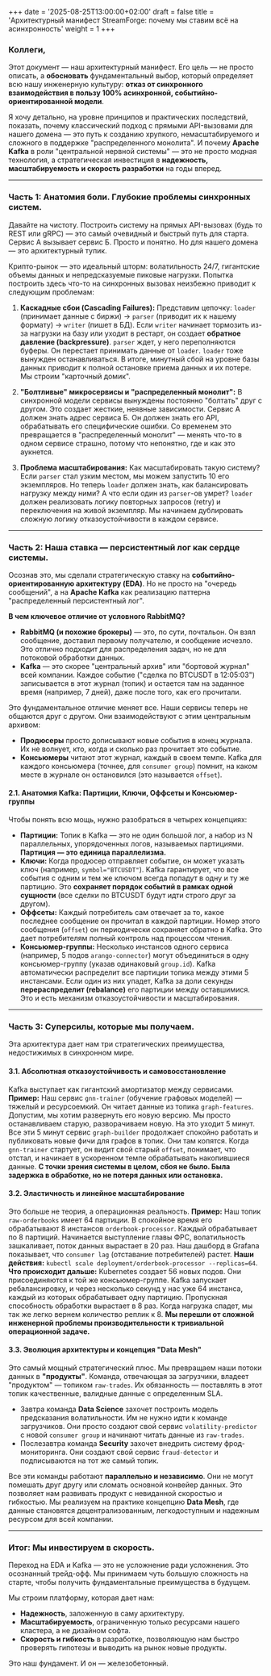 +++
date = '2025-08-25T13:00:00+02:00'
draft = false
title = 'Архитектурный манифест StreamForge: почему мы ставим всё на асинхронность'
weight = 1
+++

### Коллеги,

Этот документ — наш архитектурный манифест. Его цель — не просто описать, а **обосновать** фундаментальный выбор, который определяет всю нашу инженерную культуру: **отказ от синхронного взаимодействия в пользу 100% асинхронной, событийно-ориентированной модели**.

Я хочу детально, на уровне принципов и практических последствий, показать, почему классический подход с прямыми API-вызовами для нашего домена — это путь к созданию хрупкого, немасштабируемого и сложного в поддержке "распределенного монолита". И почему **Apache Kafka** в роли "центральной нервной системы" — это не просто модная технология, а стратегическая инвестиция в **надежность, масштабируемость и скорость разработки** на годы вперед.

---

### Часть 1: Анатомия боли. Глубокие проблемы синхронных систем.

Давайте на чистоту. Построить систему на прямых API-вызовах (будь то REST или gRPC) — это самый очевидный и быстрый путь для старта. Сервис А вызывает сервис Б. Просто и понятно. Но для нашего домена — это архитектурный тупик.

Крипто-рынок — это идеальный шторм: волатильность 24/7, гигантские объемы данных и непредсказуемые пиковые нагрузки. Попытка построить здесь что-то на синхронных вызовах неизбежно приводит к следующим проблемам:

1.  **Каскадные сбои (Cascading Failures):** Представим цепочку: `loader` (принимает данные с биржи) -> `parser` (приводит их к нашему формату) -> `writer` (пишет в БД). Если `writer` начинает тормозить из-за нагрузки на базу или уходит в рестарт, он создает **обратное давление (backpressure)**. `parser` ждет, у него переполняются буферы. Он перестает принимать данные от `loader`. `loader` тоже вынужден останавливаться. В итоге, минутный сбой на уровне базы данных приводит к полной остановке приема данных и их потере. Мы строим "карточный домик".

2.  **"Болтливые" микросервисы и "распределенный монолит":** В синхронной модели сервисы вынуждены постоянно "болтать" друг с другом. Это создает жесткие, неявные зависимости. Сервис А должен знать адрес сервиса Б. Он должен знать его API, обрабатывать его специфические ошибки. Со временем это превращается в "распределенный монолит" — менять что-то в одном сервисе страшно, потому что непонятно, где и как это аукнется.

3.  **Проблема масштабирования:** Как масштабировать такую систему? Если `parser` стал узким местом, мы можем запустить 10 его экземпляров. Но теперь `loader` должен знать, как балансировать нагрузку между ними? А что если один из `parser`-ов умрет? `loader` должен реализовать логику повторных запросов (retry) и переключения на живой экземпляр. Мы начинаем дублировать сложную логику отказоустойчивости в каждом сервисе.

---

### Часть 2: Наша ставка — персистентный лог как сердце системы.

Осознав это, мы сделали стратегическую ставку на **событийно-ориентированную архитектуру (EDA)**. Но не просто на "очередь сообщений", а на **Apache Kafka** как реализацию паттерна "распределенный персистентный лог".

**В чем ключевое отличие от условного RabbitMQ?**
-   **RabbitMQ (и похожие брокеры)** — это, по сути, почтальон. Он взял сообщение, доставил первому получателю, и сообщение исчезло. Это отлично подходит для распределения задач, но не для потоковой обработки данных.
-   **Kafka** — это скорее "центральный архив" или "бортовой журнал" всей компании. Каждое событие ("сделка по BTCUSDT в 12:05:03") записывается в этот журнал (топик) и остается там на заданное время (например, 7 дней), даже после того, как его прочитали.

Это фундаментальное отличие меняет все. Наши сервисы теперь не общаются друг с другом. Они взаимодействуют с этим центральным архивом:
-   **Продюсеры** просто дописывают новые события в конец журнала. Их не волнует, кто, когда и сколько раз прочитает это событие.
-   **Консьюмеры** читают этот журнал, каждый в своем темпе. Kafka для каждого консьюмера (точнее, для `consumer group`) помнит, на каком месте в журнале он остановился (это называется `offset`).

#### 2.1. Анатомия Kafka: Партиции, Ключи, Оффсеты и Консьюмер-группы

Чтобы понять всю мощь, нужно разобраться в четырех концепциях:
-   **Партиции:** Топик в Kafka — это не один большой лог, а набор из N параллельных, упорядоченных логов, называемых партициями. **Партиция — это единица параллелизма.**
-   **Ключи:** Когда продюсер отправляет событие, он может указать ключ (например, `symbol="BTCUSDT"`). Kafka гарантирует, что все события с одним и тем же ключом всегда попадут в одну и ту же партицию. Это **сохраняет порядок событий в рамках одной сущности** (все сделки по BTCUSDT будут идти строго друг за другом).
-   **Оффсеты:** Каждый потребитель сам отвечает за то, какое последнее сообщение он прочитал в каждой партиции. Номер этого сообщения (`offset`) он периодически сохраняет обратно в Kafka. Это дает потребителям полный контроль над процессом чтения.
-   **Консьюмер-группы:** Несколько инстансов одного сервиса (например, 5 подов `arango-connector`) могут объединиться в одну консьюмер-группу (указав одинаковый `group.id`). Kafka автоматически распределит все партиции топика между этими 5 инстансами. Если один из них упадет, Kafka за доли секунды **перераспределит (rebalance)** его партиции между оставшимися. Это и есть механизм отказоустойчивости и масштабирования.

---

### Часть 3: Суперсилы, которые мы получаем.

Эта архитектура дает нам три стратегических преимущества, недостижимых в синхронном мире.

#### 3.1. Абсолютная отказоустойчивость и самовосстановление

Kafka выступает как гигантский амортизатор между сервисами.
**Пример:** Наш сервис `gnn-trainer` (обучение графовых моделей) — тяжелый и ресурсоемкий. Он читает данные из топика `graph-features`. Допустим, мы хотим развернуть его новую версию. Мы просто останавливаем старую, разворачиваем новую. На это уходит 5 минут. Все эти 5 минут сервис `graph-builder` продолжает спокойно работать и публиковать новые фичи для графов в топик. Они там копятся. Когда `gnn-trainer` стартует, он видит свой старый `offset`, понимает, что отстал, и начинает в ускоренном темпе обрабатывать накопившиеся данные. **С точки зрения системы в целом, сбоя не было. Была задержка в обработке, но не потеря данных или остановка.**

#### 3.2. Эластичность и линейное масштабирование

Это больше не теория, а операционная реальность.
**Пример:** Наш топик `raw-orderbooks` имеет 64 партиции. В спокойное время его обрабатывают 8 инстансов `orderbook-processor`. Каждый обрабатывает по 8 партиций. Начинается выступление главы ФРС, волатильность зашкаливает, поток данных вырастает в 20 раз. Наш дашборд в Grafana показывает, что `consumer lag` (отставание потребителей) растет.
**Наши действия:** `kubectl scale deployment/orderbook-processor --replicas=64`.
**Что происходит дальше:** Kubernetes создает 56 новых подов. Они присоединяются к той же консьюмер-группе. Kafka запускает ребалансировку, и через несколько секунд у нас уже 64 инстанса, каждый из которых обрабатывает одну партицию. Пропускная способность обработки вырастает в 8 раз. Когда нагрузка спадет, мы так же легко вернем количество реплик к 8. **Мы перешли от сложной инженерной проблемы производительности к тривиальной операционной задаче.**

#### 3.3. Эволюция архитектуры и концепция "Data Mesh"

Это самый мощный стратегический плюс. Мы превращаем наши потоки данных в **"продукты"**.
Команда, отвечающая за загрузчики, владеет "продуктом" — топиком `raw-trades`. Их обязанность — поставлять в этот топик качественные, валидные данные с определенным SLA.
-   Завтра команда **Data Science** захочет построить модель предсказания волатильности. Им не нужно идти к команде загрузчиков. Они просто создают свой сервис `volatility-predictor` с новой `consumer group` и начинают читать данные из `raw-trades`.
-   Послезавтра команда **Security** захочет внедрить систему фрод-мониторинга. Они создают свой сервис `fraud-detector` и подписываются на тот же самый топик.

Все эти команды работают **параллельно и независимо**. Они не могут помешать друг другу или сломать основной конвейер данных. Это позволяет нам развивать продукт с невиданной скоростью и гибкостью. Мы реализуем на практике концепцию **Data Mesh**, где данные становятся децентрализованным, легкодоступным и надежным ресурсом для всей компании.

---

### Итог: Мы инвестируем в скорость.

Переход на EDA и Kafka — это не усложнение ради усложнения. Это осознанный трейд-офф. Мы принимаем чуть большую сложность на старте, чтобы получить фундаментальные преимущества в будущем.

Мы строим платформу, которая дает нам:
-   **Надежность**, заложенную в саму архитектуру.
-   **Масштабируемость**, ограниченную только ресурсами нашего кластера, а не дизайном софта.
-   **Скорость и гибкость** в разработке, позволяющую нам быстро проверять гипотезы и выводить на рынок новые продукты.

Это наш фундамент. И он — железобетонный.